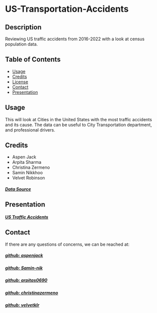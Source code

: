 # US-Transportation-Accidents


## Description
Reviewing US traffic accidents from 2016-2022 with a look at census population data. 



## Table of Contents

- [Usage](#usage)
- [Credits](#credits)
- [License](#license)
- [Contact](#contact)
- [Presentation](#presentation)


## Usage
This will look at Cities in the United States with the most traffic accidents and its cause. The data can be useful to City Transportation department, and professional drivers. 

## Credits
- Aspen Jack
- Arpita Sharma
- Christina Zermeno
- Samin Nikkhoo
- Velvet Robinson
##### [Data Source](https://www.kaggle.com/datasets/sobhanmoosavi/us-accidents?select=US_Accidents_March23.csv)


## Presentation
##### [US Traffic Accidents](https://docs.google.com/presentation/d/1UhCgBKOcHsMaV3VWYpzxOfhcTNARpX2cZ-lGKt2vw5M/edit?usp=sharing)


## Contact
If there are any questions of concerns, we can be reached at:
##### [github: aspenjack](https://github.com/aspenjack)
##### [github: Samin-nik](https://github.com/Samin-nik)
##### [github: arpitas0690](https://github.com/arpitas0690)
##### [github: christinazermeno](https://github.com/christinazermeno)
##### [github: velvetklr](https://github.com/velvetklr)